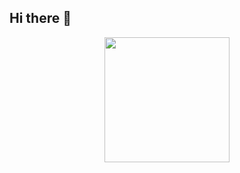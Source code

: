 ## Hi there 👋

<div id="header" align="center">
  <img src="https://github.com/user-attachments/assets/9858b2d5-94e1-4a48-9659-d5edc8f2932b" width="200"/>
</div>

<!--
**edrickfrost/edrickfrost** is a ✨ _special_ ✨ repository because its `README.md` (this file) appears on your GitHub profile.

Here are some ideas to get you started:

- 🔭 I’m currently working on ...
- 🌱 I’m currently learning ...
- 👯 I’m looking to collaborate on ...
- 🤔 I’m looking for help with ...
- 💬 Ask me about ...
- 📫 How to reach me: ...
- 😄 Pronouns: ...
- ⚡ Fun fact: ...
-->
